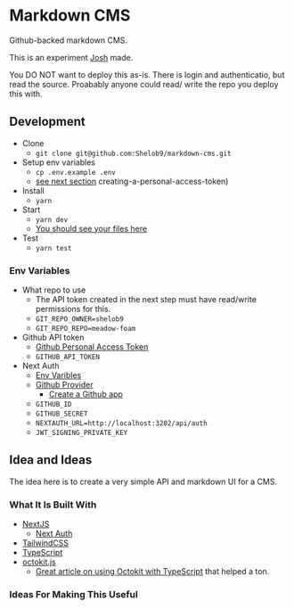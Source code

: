 # Markdown CMS

Github-backed markdown CMS.

This is an experiment [Josh](https://joshpress.net) made.

You DO NOT want to deploy this as-is. There is login and authenticatio, but read the source. Proabably anyone could read/ write the repo you deploy this with.

## Development

- Clone
  - `git clone git@github.com:Shelob9/markdown-cms.git`
- Setup env variables
  - `cp .env.example .env`
  - [see next section](#env-variables)
creating-a-personal-access-token)
- Install
  - `yarn`
- Start
  - `yarn dev`
  - [You should see your files here](http://localhost:3202/cms/files)
- Test
  - `yarn test`

### Env Variables  

- What repo to use
  - The API token created in the next step must have read/write permissions for this.
  - `GIT_REPO_OWNER=shelob9`
  - `GIT_REPO_REPO=meadow-foam`
- Github API token
  - [Github Personal Access Token](https://docs.github.com/en/free-pro-team@latest/github/authenticating-to-github/)
  - `GITHUB_API_TOKEN`
- Next Auth
  - [Env Varibles](https://next-auth.js.org/configuration/options#environment-variables)
  - [Github Provider](https://next-auth.js.org/providers/google)
    - [Create a Github app](https://docs.github.com/en/free-pro-team@latest/developers/apps/creating-a-github-app)
  - `GITHUB_ID`
  - `GITHUB_SECRET`
  - `NEXTAUTH_URL=http://localhost:3202/api/auth`
  - `JWT_SIGNING_PRIVATE_KEY`

## Idea and Ideas

The idea here is to create a very simple API and markdown UI for a CMS.

### What It Is Built With

- [NextJS]()
  - [Next Auth](https://next-auth.js.org/)
- [TailwindCSS]()
- [TypeScript]()
- [octokit.js]()
  - [Great article on using Octokit with TypeScript](https://dev.to/lucis/how-to-push-files-programatically-to-a-repository-using-octokit-with-typescript-1nj0) that helped a ton.

### Ideas For Making This Useful
